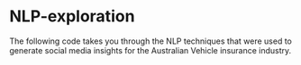 # NLP-exploration
The following code takes you through the NLP techniques that were used to generate social media insights for the Australian Vehicle insurance industry.

